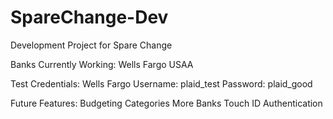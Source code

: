 # SpareChange-Dev
Development Project for Spare Change


Banks Currently Working:
Wells Fargo
USAA

Test Credentials: Wells Fargo
Username: plaid_test
Password: plaid_good


Future Features:
Budgeting Categories
More Banks
Touch ID Authentication
